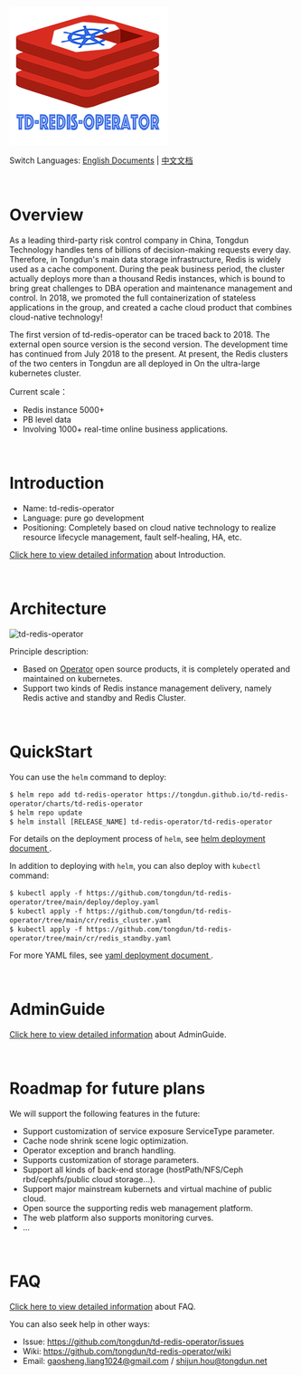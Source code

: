 
![td-redis-operator](docs/imgs/td-redis-operator-logo.jpg)


Switch Languages: <a href="README.md">English Documents</a>  |  <a href="README-zh.md">中文文档</a>

<br>

# Overview

As a leading third-party risk control company in China, Tongdun Technology handles tens of billions of decision-making requests every day. Therefore, in Tongdun's main data storage infrastructure, Redis is widely used as a cache component. During the peak business period, the cluster actually deploys more than a thousand Redis instances, which is bound to bring great challenges to DBA operation and maintenance management and control. In 2018, we promoted the full containerization of stateless applications in the group, and created a cache cloud product that combines cloud-native technology! <br>

The first version of td-redis-operator can be traced back to 2018. The external open source version is the second version. The development time has continued from July 2018 to the present. At present, the Redis clusters of the two centers in Tongdun are all deployed in On the ultra-large kubernetes cluster.<br>

Current scale：
* Redis instance 5000+
* PB level data
* Involving 1000+ real-time online business applications.

<br>

# Introduction

* Name: td-redis-operator
* Language: pure go development
* Positioning: Completely based on cloud native technology to realize resource lifecycle management, fault self-healing, HA, etc.

<a href="https://github.com/tongdun/td-redis-operator/wiki">Click here to view detailed information</a> about Introduction.

<br>

# Architecture

![td-redis-operator](https://github.com/tongdun/td-redis-operator/blob/gaoshengL-patch-1/1.png)

Principle description:
* Based on <a href="https://kubernetes.io/docs/concepts/extend-kubernetes/operator/">Operator</a> open source products, it is completely operated and maintained on kubernetes.
* Support two kinds of Redis instance management delivery, namely Redis active and standby and Redis Cluster.

<br>

# QuickStart

You can use the `helm` command to deploy:

```
$ helm repo add td-redis-operator https://tongdun.github.io/td-redis-operator/charts/td-redis-operator
$ helm repo update
$ helm install [RELEASE_NAME] td-redis-operator/td-redis-operator      
```

For details on the deployment process of `helm`, see <a href="https://github.com/tongdun/td-redis-operator/wiki/Helm-Deploy"> helm deployment document </a>.

In addition to deploying with `helm`, you can also deploy with `kubectl` command:

```
$ kubectl apply -f https://github.com/tongdun/td-redis-operator/tree/main/deploy/deploy.yaml     
$ kubectl apply -f https://github.com/tongdun/td-redis-operator/tree/main/cr/redis_cluster.yaml
$ kubectl apply -f https://github.com/tongdun/td-redis-operator/tree/main/cr/redis_standby.yaml

```

For more YAML files, see <a href="https://github.com/tongdun/td-redis-operator/wiki/YAML-Deploy"> yaml deployment document </a>.

<br>

# AdminGuide

<a href="https://github.com/tongdun/td-redis-operator/wiki/Admin-Guide">Click here to view detailed information</a> about AdminGuide.

<br>

# Roadmap for future plans

We will support the following features in the future:

* Support customization of service exposure ServiceType parameter.
* Cache node shrink scene logic optimization.
* Operator exception and branch handling.
* Supports customization of storage parameters.
* Support all kinds of back-end storage (hostPath/NFS/Ceph rbd/cephfs/public cloud storage...).
* Support major mainstream kubernets and virtual machine of public cloud.
* Open source the supporting redis web management platform.
* The web platform also supports monitoring curves.
* ...

<br>

# FAQ

<a href="https://github.com/tongdun/td-redis-operator/wiki/FAQ">Click here to view detailed information</a> about FAQ.

You can also seek help in other ways:
* Issue: https://github.com/tongdun/td-redis-operator/issues
* Wiki: https://github.com/tongdun/td-redis-operator/wiki
* Email: gaosheng.liang1024@gmail.com / shijun.hou@tongdun.net

<br>
<br>

